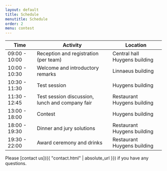 ```yaml
---
layout: default
title: Schedule
menutitle: Schedule
order: 2
menu: contest
---
```


<table class="table table-bordered table-sm table-striped">
    <thead class="thead-dark">
        <tr><th>Time</th><th>Activity</th><th>Location</th></tr>
    </thead>
    <tbody>
        <tr><td>09:00 - 10:00</td><td>Reception and registration (per team)</td><td>Central hall Huygens building</td></tr>
        <tr><td>10:00 - 10:30</td><td>Welcome and introductory remarks</td><td>Linnaeus building</td></tr>
        <tr><td>10:30 - 11:30</td><td>Test session</td><td>Huygens building</td></tr>
        <tr><td>11:30 - 12:45</td><td>Test session discussion, lunch and company fair</td><td>Restaurant Huygens building</td></tr>
        <tr><td>13:00 - 18:00</td><td>Contest</td><td>Huygens building</td></tr>
        <tr><td>18:00 - 19:30</td><td>Dinner and jury solutions</td><td>Restaurant Huygens building</td></tr>
        <tr><td>19:30 - 22:00</td><td>Award ceremony and drinks</td><td>Restaurant Huygens building</td></tr>
    </tbody>
</table>

Please [contact us]({{ "contact.html" | absolute_url }}) if you have any questions.
